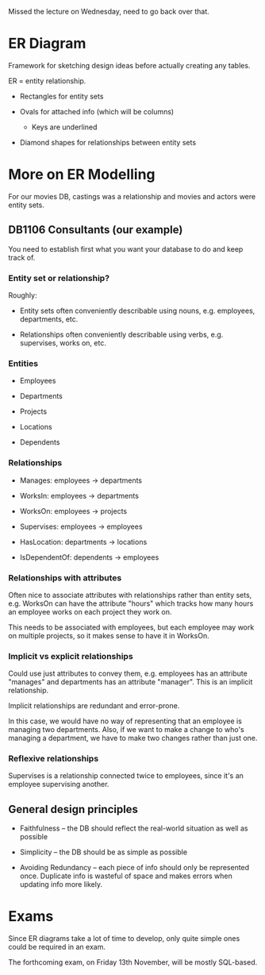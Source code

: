 Missed the lecture on Wednesday, need to go back over that.

ER Diagram
==========

Framework for sketching design ideas before actually creating any
tables.

ER = entity relationship.

-   Rectangles for entity sets

-   Ovals for attached info (which will be columns)

    -   Keys are underlined

-   Diamond shapes for relationships between entity sets

More on ER Modelling
====================

For our movies DB, castings was a relationship and movies and actors
were entity sets.

DB1106 Consultants (our example)
--------------------------------

You need to establish first what you want your database to do and keep
track of.

### Entity set or relationship?

Roughly:

-   Entity sets often conveniently describable using nouns, e.g.
    employees, departments, etc.

-   Relationships often conveniently describable using verbs, e.g.
    supervises, works on, etc.

### Entities

-   Employees

-   Departments

-   Projects

-   Locations

-   Dependents

### Relationships

-   Manages: employees -&gt; departments

-   WorksIn: employees -&gt; departments

-   WorksOn: employees -&gt; projects

-   Supervises: employees -&gt; employees

-   HasLocation: departments -&gt; locations

-   IsDependentOf: dependents -&gt; employees

### Relationships with attributes

Often nice to associate attributes with relationships rather than entity
sets, e.g. WorksOn can have the attribute "hours" which tracks how many
hours an employee works on each project they work on.

This needs to be associated with employees, but each employee may work
on multiple projects, so it makes sense to have it in WorksOn.

### Implicit vs explicit relationships

Could use just attributes to convey them, e.g. employees has an
attribute "manages" and departments has an attribute "manager". This is
an implicit relationship.

Implicit relationships are redundant and error-prone.

In this case, we would have no way of representing that an employee is
managing two departments. Also, if we want to make a change to who's
managing a department, we have to make two changes rather than just one.

### Reflexive relationships

Supervises is a relationship connected twice to employees, since it's an
employee supervising another.

General design principles
-------------------------

-   Faithfulness – the DB should reflect the real-world situation as
    well as possible

-   Simplicity – the DB should be as simple as possible

-   Avoiding Redundancy – each piece of info should only be represented
    once. Duplicate info is wasteful of space and makes errors when
    updating info more likely.

Exams
=====

Since ER diagrams take a lot of time to develop, only quite simple ones
could be required in an exam.

The forthcoming exam, on Friday 13th November, will be mostly SQL-based.
